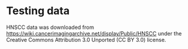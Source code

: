 # Testing data

HNSCC data was downloaded from <https://wiki.cancerimagingarchive.net/display/Public/HNSCC> under the
Creative Commons Attribution 3.0 Unported (CC BY 3.0) license.